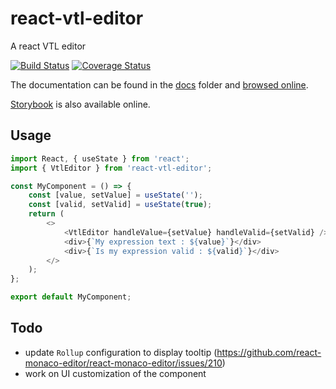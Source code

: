 # react-vtl-editor

A react VTL editor

[![Build Status](https://travis-ci.org/statisticsnorway/react-vtl-editor.svg?branch=master)](https://travis-ci.org/statisticsnorway/react-vtl-editor)
[![Coverage Status](https://coveralls.io/repos/github/statisticsnorway/react-vtl-editor/badge.svg?branch=master)](https://coveralls.io/github/statisticsnorway/react-vtl-editor?branch=master)

The documentation can be found in the [docs](https://github.com/statisticsnorway/react-vtl-editor/tree/master/docs) folder and [browsed online](https://statisticsnorway.github.io/react-vtl-editor).

[Storybook](https://statisticsnorway.github.io/react-vtl-editor/storybook) is also available online.

## Usage

```javascript
import React, { useState } from 'react';
import { VtlEditor } from 'react-vtl-editor';

const MyComponent = () => {
	const [value, setValue] = useState('');
	const [valid, setValid] = useState(true);
	return (
		<>
			<VtlEditor handleValue={setValue} handleValid={setValid} />
			<div>{`My expression text : ${value}`}</div>
			<div>{`Is my expression valid : ${valid}`}</div>
		</>
	);
};

export default MyComponent;
```

## Todo

- update `Rollup` configuration to display tooltip (https://github.com/react-monaco-editor/react-monaco-editor/issues/210)
- work on UI customization of the component
